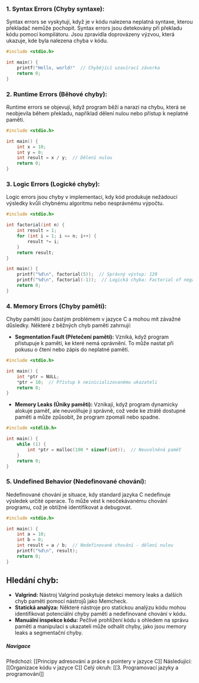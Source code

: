 ### 1. Syntax Errors (Chyby syntaxe):

Syntax errors se vyskytují, když je v kódu nalezena neplatná syntaxe, kterou překladač nemůže pochopit. Syntax errors jsou detekovány při překladu kódu pomocí kompilátoru. Jsou zpravidla doprovázeny výzvou, která ukazuje, kde byla nalezena chyba v kódu.

```C
#include <stdio.h>

int main() {
    printf("Hello, world!"  // Chybějící uzavírací závorka
    return 0;
}
```

### 2. Runtime Errors (Běhové chyby):

Runtime errors se objevují, když program běží a narazí na chybu, která se neobjevila během překladu, například dělení nulou nebo přístup k neplatné paměti.

```C
#include <stdio.h>

int main() {
    int x = 10;
    int y = 0;
    int result = x / y;  // Dělení nulou
    return 0;
}
```

### 3. Logic Errors (Logické chyby):

Logic errors jsou chyby v implementaci, kdy kód produkuje nežádoucí výsledky kvůli chybnému algoritmu nebo nesprávnému výpočtu.

```C
#include <stdio.h>

int factorial(int n) {
    int result = 1;
    for (int i = 1; i <= n; i++) {
        result *= i;
    }
    return result;
}

int main() {
    printf("%d\n", factorial(5));  // Správný výstup: 120
    printf("%d\n", factorial(-1));  // Logická chyba: Factorial of negative number
    return 0;
}
```

### 4. Memory Errors (Chyby paměti):

Chyby paměti jsou častým problémem v jazyce C a mohou mít závažné důsledky. Některé z běžných chyb paměti zahrnují:

- **Segmentation Fault (Přetečení paměti):** Vzniká, když program přistupuje k paměti, ke které nemá oprávnění. To může nastat při pokusu o čtení nebo zápis do neplatné paměti.

```C
#include <stdio.h>

int main() {
    int *ptr = NULL;
    *ptr = 10;  // Přístup k neinicializovanému ukazateli
    return 0;
}
```

- **Memory Leaks (Úniky paměti):** Vznikají, když program dynamicky alokuje paměť, ale neuvolňuje ji správně, což vede ke ztrátě dostupné paměti a může způsobit, že program zpomalí nebo spadne.

```C
#include <stdlib.h>

int main() {
    while (1) {
        int *ptr = malloc(100 * sizeof(int));  // Neuvolněná paměť
    }
    return 0;
}
```

### 5. Undefined Behavior (Nedefinované chování):

Nedefinované chování je situace, kdy standard jazyka C nedefinuje výsledek určité operace. To může vést k neočekávanému chování programu, což je obtížné identifikovat a debugovat.

```C
#include <stdio.h>

int main() {
    int a = 10;
    int b = 0;
    int result = a / b;  // Nedefinované chování - dělení nulou
    printf("%d\n", result);
    return 0;
}
```

## Hledání chyb:

- **Valgrind:** Nástroj Valgrind poskytuje detekci memory leaks a dalších chyb paměti pomocí nástrojů jako Memcheck.
- **Statická analýza:** Některé nástroje pro statickou analýzu kódu mohou identifikovat potenciální chyby paměti a nedefinované chování v kódu.
- **Manuální inspekce kódu:** Pečlivé prohlížení kódu s ohledem na správu paměti a manipulaci s ukazateli může odhalit chyby, jako jsou memory leaks a segmentační chyby.

##### Navigace
Předchozí:  [[Principy adresování a práce s pointery v jazyce C]]
Následující: [[Organizace kódu v jazyce C]]
Celý okruh: [[3. Programovací jazyky a programování]]
